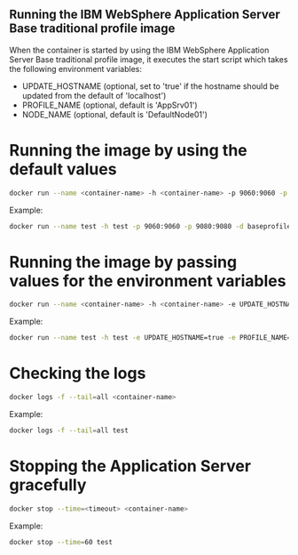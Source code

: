 ## Running the IBM WebSphere Application Server Base traditional profile image

When the container is started by using the IBM WebSphere Application Server Base traditional profile image, it executes the start script which takes the following environment variables:

* UPDATE_HOSTNAME (optional, set to 'true' if the hostname should be updated from the default of 'localhost')
* PROFILE_NAME (optional, default is 'AppSrv01')
* NODE_NAME (optional, default is 'DefaultNode01')

# Running the image by using the default values

```bash
docker run --name <container-name> -h <container-name> -p 9060:9060 -p 9080:9080 -d <image-name>
```
Example:

```bash
docker run --name test -h test -p 9060:9060 -p 9080:9080 -d baseprofile
```

# Running the image by passing values for the environment variables                                                                                                    
                                                                                                                              
```bash                                                                                                                                         
docker run --name <container-name> -h <container-name> -e UPDATE_HOSTNAME=true -e PROFILE_NAME=<profile-name> -e NODE_NAME=<node-name> -p 9060:9060 -p 9080:9080 -d <image-name>                  
```    
Example:

```bash                                                                                                                                        
docker run --name test -h test -e UPDATE_HOSTNAME=true -e PROFILE_NAME=AppSrv02 -e NODE_NAME=DefaultNode02 -p 9060:9060 -p 9080:9080 -d baseprofile 
``` 

# Checking the logs

```bash
docker logs -f --tail=all <container-name>
```
Example:

```bash                                                                                                                                         
docker logs -f --tail=all test                                                                                                      
``` 

# Stopping the Application Server gracefully

```bash
docker stop --time=<timeout> <container-name>
```

Example:

```bash
docker stop --time=60 test
```
